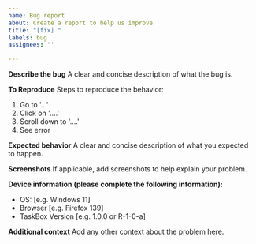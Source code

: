 ```yaml
---
name: Bug report
about: Create a report to help us improve
title: "[fix] "
labels: bug
assignees: ''

---
```


**Describe the bug**
A clear and concise description of what the bug is.

**To Reproduce**
Steps to reproduce the behavior:

1. Go to '...'
2. Click on '....'
3. Scroll down to '....'
4. See error

**Expected behavior**
A clear and concise description of what you expected to happen.

**Screenshots**
If applicable, add screenshots to help explain your problem.

**Device information (please complete the following information):**

- OS: [e.g. Windows 11]
- Browser [e.g. Firefox 139]
- TaskBox Version [e.g. 1.0.0 or R-1-0-a]

**Additional context**
Add any other context about the problem here.
